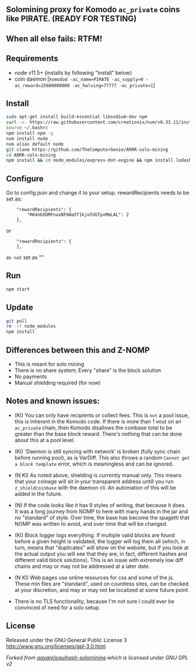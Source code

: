 ## Solomining proxy for Komodo `ac_private` coins like PIRATE. (READY FOR TESTING)

## When all else fails: RTFM!

Requirements
------------
* node v11.5+ (installs by following "Install" below)
* coin daemon [`komodod -ac_name=PIRATE -ac_supply=0 -ac_reward=25600000000 -ac_halving=77777 -ac_private=1`]

Install
-------------

```bash
sudo apt-get install build-essential libsodium-dev npm
curl -o- https://raw.githubusercontent.com/creationix/nvm/v0.33.11/install.sh | bash
source ~/.bashrc
npm install npm -g
nvm install node
nvm alias default node
git clone https://github.com/TheComputerGenie/ARRR-solo-mining
cd ARRR-solo-mining
npm install && cd node_modules/express-dot-engine && npm install lodash@4.17.11 && cd ../..
```

Configure
-------------
Go to config.json and change it to your setup.
rewardRecipients needs to be set as:
```
    "rewardRecipients": {
        "RK4nbXDMFnaxNF6Wa5T1kjoTdGTpxMmLAL": 2
    },
```
or
```
    "rewardRecipients": {
    },
```
`do not` set as ""

Run
------------
```bash
npm start
```

Update
------------- 
```bash
git pull
rm -rf node_modules
npm install
```

Differences between this and Z-NOMP
------------
* This is meant for solo mining
* There is no share system; Every "share" is the block solution
* No payments
* Manual shielding required (for now)

Notes and known issues:
------------
* (KI) You can only have recipients or collect fees. This is `not` a pool issue, this is inherent in the Komodo code.
If there is more than 1 vout on an `ac_private` chain, then Komodo disallows the coinbase total to be greater than the
base block reward. There's nothing that can be done about this at a pool level.

* (KI) 'Daemon is still syncing with network' is broken (fully sync chain before running pool), as is VarDiff. This 
also throws a random `Cannot get a block template` error, which is meaningless and can be ignored.

* (N KI) As noted above, shielding is currently manual only. This means that your coinage will sit in your transparent
address untill you run `z_shieldcoinbase` with the daemon cli. An automation of this will be added in the future.

* (N) If the code looks like it has 9 styles of writing, that because it does. It was a long journey from NOMP to here with
many hands in the jar and no "standard" of style. Over time, the base has become the spagetti that NOMP was written to
avoid, and over time that will be changed.

* (KI) Block logger logs everything. If multiple valid blocks are found before a given height is validated, the logger will
 log them all (which, in turn, means that "duplicates" will show on the website, but if you look at the actual output
 you will see that they are, in fact, different hashes and different valid block solutions). This is an issue with
 extremely low diff chains and may or may not be addressed at a later date.

* (N KI) Web pages use online resources for css and some of the js. These min files are "standard", used on countless sites, 
can be checked at your discretion, and may or may not be localized at some future point.

* There is no TLS functionality, because I'm not sure I could ever be convinced of need for a solo setup.

License
-------
Released under the GNU General Public License 3
http://www.gnu.org/licenses/gpl-3.0.html

_Forked from [aayanl/equihash-solomining](https://github.com/aayanl/equihash-solomining) which is licensed under GNU GPL v2_
